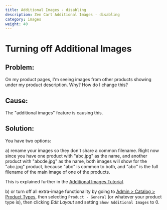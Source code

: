 ```yaml
---
title: Additional Images - disabling 
description: Zen Cart Additional Images - disabling 
category: images
weight: 40
---
```


# Turning off Additional Images
 
## Problem:

On my product pages, I'm seeing images from other products showing under my product description.  Why? How do I change this?

## Cause:

The "additional images" feature is causing this.

## Solution:

You have two options:

a) rename your images so they don't share a common filename.  Right now since you have one product with "abc.jpg" as the name, and another product with "abcde.jpg" as the name, both images will show for the "abc.jpg" product, because "abc" is common to both, and "abc" is the full filename of the main image of one of the products.  

This is explained further in the [Additional Images Tutorial](/user/images/adding_multiple_images_to_a_product/).

b) or turn off all extra-image functionality by going to [Admin > Catalog > Product Types](/user/admin_pages/catalog/product_types/), 
then selecting `Product - General` (or whatever your product type is),
then clicking *Edit Layout* and setting `Show Additional Images` to 0. 


